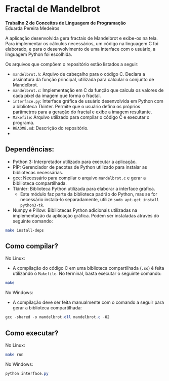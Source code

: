 # Fractal de Mandelbrot  
**Trabalho 2 de Conceitos de Linguagem de Programação**  
Eduarda Pereira Medeiros


A aplicação desenvolvida gera fractais de Mandelbrot e exibe-os na tela. Para implementar os cálculos necessários, um código na linguagem C foi elaborado, e para o desenvolvimento de uma interface com o usuário, a linguagem Python foi escolhida.

Os arquivos que compõem o repositório estão listados a seguir:
* `mandelbrot.h`: Arquivo de cabeçalho para o código C. Declara a assinatura da função principal, utilizada para calcular o conjunto de Mandelbrot.
* `mandelbrot.c`: Implementação em C da função que calcula os valores de cada pixel da imagem que forma o fractal.
* `interface.py`: Interface gráfica de usuário desenvolvida em Python com a biblioteca Tkinter. Permite que o usuário defina os próprios parâmetros para a geração do fractal e exibe a imagem resultante.
* `Makefile`: Arquivo utilizado para compilar o código C e executar o programa.
* `README.md`: Descrição do repositório.
* 

## Dependências:
* Python 3: Interpretador utilizado para executar a aplicação.
* PIP: Gerenciador de pacotes de Python utilizado para instalar as bibliotecas necessárias.
* gcc: Necessário para compilar o arquivo `mandelbrot.c` e gerar a bibilioteca compartilhada.
* Tkinter: Biblioteca Python utilizada para elaborar a interface gráfica.
     * Este módulo faz parte da biblioteca padrão do Python, mas se for necessário instalá-lo separadamente, utilize `sudo apt-get install python3-tk`.
* Numpy e Pillow: Bibiliotecas Python adicionais utilizadas na implementação da aplicação gráfica. Podem ser instaladas através do seguinte comando:
```bash
make install-deps
```

## Como compilar?
No Linux:
* A compilação do código C em uma biblioteca compartilhada (`.so`) é feita utilizando o `Makefile`. No terminal, basta executar o seguinte comando:
```bash
make
```  

No Windows:
* A compilação deve ser feita manualmente com o comando a seguir para gerar a biblioteca compartilhada:
```PowerShell
gcc -shared -o mandelbrot.dll mandelbrot.c -O2
```  

## Como executar?
No Linux:
```bash
make run
```  

No Windows:
```PowerShell
python interface.py
```
